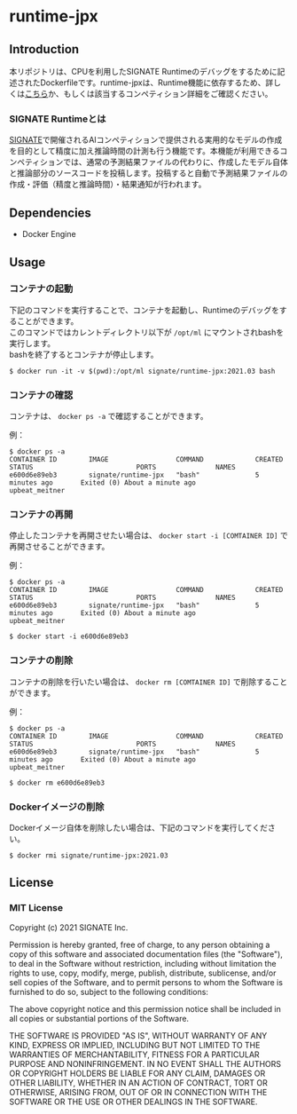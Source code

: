 # runtime-jpx

## Introduction
本リポジトリは、CPUを利用したSIGNATE Runtimeのデバッグをするために記述されたDockerfileです。runtime-jpxは、Runtime機能に依存するため、詳しくは[こちら](https://signate.jp/features/runtime/detail)か、もしくは該当するコンペティション詳細をご確認ください。

### SIGNATE Runtimeとは

[SIGNATE](https://signate.jp)で開催されるAIコンペティションで提供される実用的なモデルの作成を目的として精度に加え推論時間の計測も行う機能です。本機能が利用できるコンペティションでは、通常の予測結果ファイルの代わりに、作成したモデル自体と推論部分のソースコードを投稿します。投稿すると自動で予測結果ファイルの作成・評価（精度と推論時間）・結果通知が行われます。

## Dependencies

- Docker Engine

## Usage

### コンテナの起動
下記のコマンドを実行することで、コンテナを起動し、Runtimeのデバッグをすることができます。  
このコマンドではカレントディレクトリ以下が `/opt/ml` にマウントされbashを実行します。  
bashを終了するとコンテナが停止します。
```
$ docker run -it -v $(pwd):/opt/ml signate/runtime-jpx:2021.03 bash
```

### コンテナの確認
コンテナは、 `docker ps -a` で確認することができます。

例：
```
$ docker ps -a
CONTAINER ID        IMAGE                 COMMAND             CREATED             STATUS                          PORTS               NAMES
e600d6e89eb3        signate/runtime-jpx   "bash"              5 minutes ago       Exited (0) About a minute ago                       upbeat_meitner
```

### コンテナの再開
停止したコンテナを再開させたい場合は、 `docker start -i [COMTAINER ID]` で再開させることができます。

例：
```
$ docker ps -a
CONTAINER ID        IMAGE                 COMMAND             CREATED             STATUS                          PORTS               NAMES
e600d6e89eb3        signate/runtime-jpx   "bash"              5 minutes ago       Exited (0) About a minute ago                       upbeat_meitner

$ docker start -i e600d6e89eb3
```

### コンテナの削除
コンテナの削除を行いたい場合は、 `docker rm [COMTAINER ID]` で削除することができます。

例：
```
$ docker ps -a
CONTAINER ID        IMAGE                 COMMAND             CREATED             STATUS                          PORTS               NAMES
e600d6e89eb3        signate/runtime-jpx   "bash"              5 minutes ago       Exited (0) About a minute ago                       upbeat_meitner

$ docker rm e600d6e89eb3
```

### Dockerイメージの削除
Dockerイメージ自体を削除したい場合は、下記のコマンドを実行してください。
```
$ docker rmi signate/runtime-jpx:2021.03
```

## License

### MIT License

Copyright (c) 2021 SIGNATE Inc.

Permission is hereby granted, free of charge, to any person obtaining a copy of this software and associated documentation files (the "Software"), to deal in the Software without restriction, including without limitation the rights to use, copy, modify, merge, publish, distribute, sublicense, and/or sell copies of the Software, and to permit persons to whom the Software is furnished to do so, subject to the following conditions:

The above copyright notice and this permission notice shall be included in all copies or substantial portions of the Software.

THE SOFTWARE IS PROVIDED "AS IS", WITHOUT WARRANTY OF ANY KIND, EXPRESS OR IMPLIED, INCLUDING BUT NOT LIMITED TO THE WARRANTIES OF MERCHANTABILITY, FITNESS FOR A PARTICULAR PURPOSE AND NONINFRINGEMENT. IN NO EVENT SHALL THE AUTHORS OR COPYRIGHT HOLDERS BE LIABLE FOR ANY CLAIM, DAMAGES OR OTHER LIABILITY, WHETHER IN AN ACTION OF CONTRACT, TORT OR OTHERWISE, ARISING FROM, OUT OF OR IN CONNECTION WITH THE SOFTWARE OR THE USE OR OTHER DEALINGS IN THE SOFTWARE.
